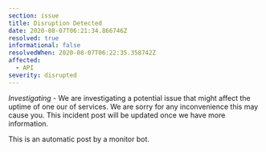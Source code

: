 ```yaml
---
section: issue
title: Disruption Detected
date: 2020-08-07T06:21:34.866746Z
resolved: true
informational: false
resolvedWhen: 2020-08-07T06:22:35.358742Z
affected:
  - API
severity: disrupted
---
```

*Investigating* - We are investigating a potential issue that might affect the uptime of one our of services. We are sorry for any inconvenience this may cause you. This incident post will be updated once we have more information.

This is an automatic post by a monitor bot.
        